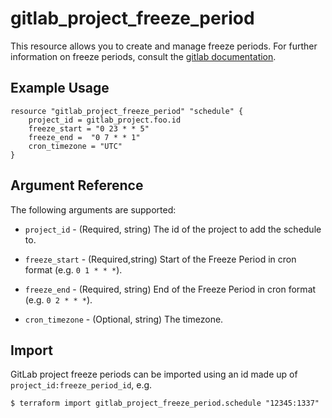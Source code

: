 # gitlab_project_freeze_period

This resource allows you to create and manage freeze periods. For further information on freeze periods, consult the [gitlab documentation](https://docs.gitlab.com/ee/api/freeze_periods.html#create-a-freeze-period).

## Example Usage

```hcl
resource "gitlab_project_freeze_period" "schedule" {
	project_id = gitlab_project.foo.id
	freeze_start = "0 23 * * 5"
	freeze_end =  "0 7 * * 1"
	cron_timezone = "UTC"
}
```

## Argument Reference

The following arguments are supported:

* `project_id` - (Required, string) The id of the project to add the schedule to.

* `freeze_start` - (Required,string) Start of the Freeze Period in cron format (e.g. `0 1 * * *`).

* `freeze_end` - (Required, string) End of the Freeze Period in cron format (e.g. `0 2 * * *`).

* `cron_timezone` - (Optional, string) The timezone.

## Import

GitLab project freeze periods can be imported using an id made up of `project_id:freeze_period_id`, e.g.


```
$ terraform import gitlab_project_freeze_period.schedule "12345:1337"
```
